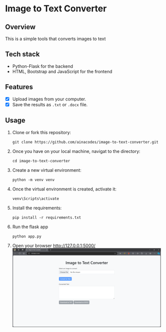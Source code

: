 # Image to Text Converter

## Overview

This is a simple tools that converts images to text

## Tech stack

- Python-Flask for the backend
- HTML, Bootstrap and JavaScript for the frontend

## Features

- [x] Upload images from your computer.
- [x] Save the results as `.txt` or `.docx` file.

## Usage

1. Clone or fork this repository:
   ```
   git clone https://github.com/ainacodes/image-to-text-converter.git
   ```
2. Once you have on your local machine, navigat to the directory:

   ```
   cd image-to-text-converter

   ```

3. Create a new virtual environment:
   ```
   python -m venv venv
   ```
4. Once the virtual environment is created, activate it:
   ```
   venv\Scripts\activate
   ```
5. Install the requirements:
   ```
   pip install -r requirements.txt
   ```
6. Run the flask app
   ```
   python app.py
   ```
7. Open your browser http://127.0.0.1:5000/
   ![screenshot](./screenshot/img-text-converter.png)
